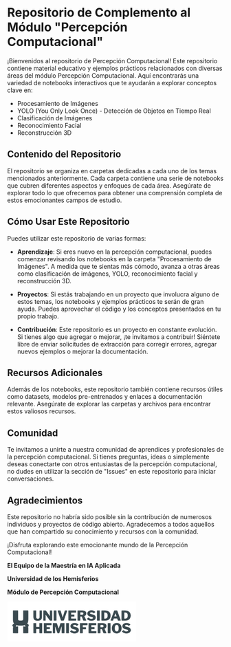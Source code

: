 # Repositorio de Complemento al Módulo "Percepción Computacional"

¡Bienvenidos al repositorio de Percepción Computacional! Este repositorio contiene material educativo y ejemplos prácticos relacionados con diversas áreas del módulo Percepción Computacional. Aquí encontrarás una variedad de notebooks interactivos que te ayudarán a explorar conceptos clave en:

- Procesamiento de Imágenes
- YOLO (You Only Look Once) - Detección de Objetos en Tiempo Real
- Clasificación de Imágenes
- Reconocimiento Facial
- Reconstrucción 3D

## Contenido del Repositorio

El repositorio se organiza en carpetas dedicadas a cada uno de los temas mencionados anteriormente. Cada carpeta contiene una serie de notebooks que cubren diferentes aspectos y enfoques de cada área. Asegúrate de explorar todo lo que ofrecemos para obtener una comprensión completa de estos emocionantes campos de estudio.

## Cómo Usar Este Repositorio

Puedes utilizar este repositorio de varias formas:

- **Aprendizaje**: Si eres nuevo en la percepción computacional, puedes comenzar revisando los notebooks en la carpeta "Procesamiento de Imágenes". A medida que te sientas más cómodo, avanza a otras áreas como clasificación de imágenes, YOLO, reconocimiento facial y reconstrucción 3D.

- **Proyectos**: Si estás trabajando en un proyecto que involucra alguno de estos temas, los notebooks y ejemplos prácticos te serán de gran ayuda. Puedes aprovechar el código y los conceptos presentados en tu propio trabajo.

- **Contribución**: Este repositorio es un proyecto en constante evolución. Si tienes algo que agregar o mejorar, ¡te invitamos a contribuir! Siéntete libre de enviar solicitudes de extracción para corregir errores, agregar nuevos ejemplos o mejorar la documentación.

## Recursos Adicionales

Además de los notebooks, este repositorio también contiene recursos útiles como datasets, modelos pre-entrenados y enlaces a documentación relevante. Asegúrate de explorar las carpetas y archivos para encontrar estos valiosos recursos.

## Comunidad

Te invitamos a unirte a nuestra comunidad de aprendices y profesionales de la percepción computacional. Si tienes preguntas, ideas o simplemente deseas conectarte con otros entusiastas de la percepción computacional, no dudes en utilizar la sección de "Issues" en este repositorio para iniciar conversaciones.

## Agradecimientos

Este repositorio no habría sido posible sin la contribución de numerosos individuos y proyectos de código abierto. Agradecemos a todos aquellos que han compartido su conocimiento y recursos con la comunidad.

¡Disfruta explorando este emocionante mundo de la Percepción Computacional!


**El Equipo de la Maestría en IA Aplicada**

**Universidad de los Hemisferios**

**Módulo de Percepción Computacional**

![UHE_logo](UHE_logo.png)
